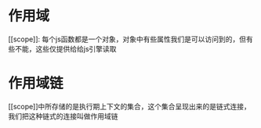 # 作用域
[[scope]]: 每个js函数都是一个对象，对象中有些属性我们是可以访问到的，但有些不能，这些仅提供给给js引擎读取

# 作用域链
[[scope]]中所存储的是执行期上下文的集合，这个集合呈现出来的是链式连接，我们把这种链式的连接叫做作用域链